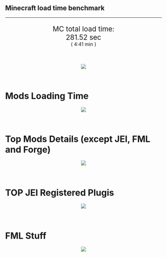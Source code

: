 ## Minecraft load time benchmark


---

<p align="center" style="font-size:160%;">
MC total load time:<br>
281.52 sec
<br>
<sup><sub>(
4:41 min
)</sub></sup>
</p>

<br>


<p align="center">
<img src="https://quickchart.io/chart?w=400&h=30&c={
  type: 'horizontalBar',
  data: {
    datasets: [
      {label:      'MODS:', data: [113.41]},
      {label: 'FML stuff:', data: [168.11]}
    ]
  },
  options: {
    scales: {
      xAxes: [{display: false,stacked: true}],
      yAxes: [{display: false,stacked: true}],
    },
    elements: {rectangle: {borderWidth: 2}},
    legend: {display: false,},
    plugins: {datalabels: {color: 'white',formatter: (value, context) =>
      [context.dataset.label, value].join(' ')
    }}
  }
}"/>
</p>

<br>

# Mods Loading Time
<p align="center">
<img src="https://quickchart.io/chart?w=400&h=300&c={
  type: 'outlabeledPie',
  options: {
    cutoutPercentage: 25,
    plugins: {
      legend: !1,
      outlabels: {
        stretch: 5,
        padding: 1,
        text: (v,i)=>[
          v.labels[v.dataIndex],' ',
          (v.percent*1000|0)/10,
          String.fromCharCode(37)].join('')
      }
    }
  },
  data: {...
`
8f304e   5.24s Astral Sorcery;
813e81   5.05s OpenComputers;
a651a8   4.20s IndustrialCraft 2;
516fa8   4.18s Ender IO;
cd922c   3.68s NuclearCraft;
5161a8   3.14s CraftTweaker2;
495797   8.55s CraftTweaker2 (Script Loading);
213664   2.60s Forestry;
436e17   2.47s Integrated Dynamics;
308f7e   2.32s Quark: RotN Edition;
ba3eb8   2.25s Cyclic;
3e8160   1.88s The Twilight Forest;
8451a8   1.84s LibrarianLib Stage 2;
3eb2ba   1.79s Botania;
a86e51   1.78s Extra Utilities 2;
3eba85   1.67s Just Enough Magiculture;
a0ba3e   1.57s HammerLib;
8f4d30   1.52s Open Terrain Generator;
8c2ccd   1.51s Immersive Engineering;
2d176e   1.49s Ender IO Machines;
649e21   1.43s OpenBlocks;
444444  10.65s 9 Other mods;
333333  43.72s 140 'Fast' mods (load 1.0s - 0.1s);
222222   7.45s 287 'Instant' mods (load %3C 0.1s)
`
    .split(';').reduce((a, l) => {
      l.match(/(\w{6}) *(\d*\.\d*)s (.*)/)
      .slice(1).map((a, i) => [[String.fromCharCode(35),a].join(''), parseFloat(a), a][i])
      .forEach((s, i) => 
        [a.datasets[0].backgroundColor, a.datasets[0].data, a.labels][i].push(s)
      );
      return a
    }, {
      labels: [],
      datasets: [{
        backgroundColor: [],
        data: [],
        borderColor: 'rgba(22,22,22,0.3)',
        borderWidth: 1
      }]
    })
  }
}"/>
</p>

<br>

# Top Mods Details (except JEI, FML and Forge)
<p align="center">
<img src="https://quickchart.io/chart?w=400&h=450&c={
  options: {
    scales: {
      xAxes: [{stacked: true}],
      yAxes: [{stacked: true}],
    },
    plugins: {
      datalabels: {
        anchor: 'end',
        align: 'top',
        color: 'white',
        backgroundColor: 'rgba(46, 140, 171, 0.6)',
        borderColor: 'rgba(41, 168, 194, 1.0)',
        borderWidth: 0.5,
        borderRadius: 3,
        padding: 0,
        font: {size:10},
        formatter: (v,ctx) => 
          ctx.datasetIndex!=ctx.chart.data.datasets.length-1 ? null
            : [((ctx.chart.data.datasets.reduce((a,b)=>a- -b.data[ctx.dataIndex],0)*10)|0)/10,'s'].join('')
      },
      colorschemes: {
        scheme: 'office.Damask6'
      }
    }
  },
  type: 'bar',
  data: {...(() => {
    let a = { labels: [], datasets: [] };
`
1: Construction;
2: Loading Resources;
3: PreInitialization;
4: Initialization;
5: InterModComms$IMC;
6: PostInitialization;
7: LoadComplete;
8: ModIdMapping
`
    .split(';')
      .map(l => l.match(/\d: (.*)/).slice(1))
      .forEach(([name]) => a.datasets.push({ label: name, data: [] }));
`
                         1      2      3      4      5      6      7      8  ;
Astral Sorcery       |  0.19|  0.00|  4.42|  0.64|  0.00|  0.00|  0.00|  0.00;
OpenComputers        |  0.33|  0.00|  3.20|  1.51|  0.00|  0.00|  0.00|  0.00;
IndustrialCraft 2    |  0.62|  0.00|  3.10|  0.48|  0.00|  0.00|  0.00|  0.00;
Ender IO             |  1.38|  0.00|  2.60|  0.19|  0.00|  0.00|  0.00|  0.00;
NuclearCraft         |  1.43|  0.00|  2.08|  0.18|  0.00|  0.00|  0.00|  0.00;
CraftTweaker2        |  0.50|  0.00|  2.64|  0.00|  0.00|  0.00|  0.00|  0.00;
Forestry             |  0.36|  0.00|  1.89|  0.34|  0.00|  0.00|  0.00|  0.00;
Integrated Dynamics  |  0.53|  0.00|  1.90|  0.04|  0.00|  0.00|  0.00|  0.00;
Quark: RotN Edition  |  0.02|  0.00|  2.22|  0.07|  0.00|  0.00|  0.00|  0.00;
Cyclic               |  0.06|  0.00|  1.68|  0.51|  0.00|  0.00|  0.00|  0.00;
The Twilight Forest  |  0.64|  0.00|  1.13|  0.11|  0.00|  0.00|  0.00|  0.00;
LibrarianLib Stage 2 |  0.00|  0.00|  1.83|  0.00|  0.00|  0.00|  0.00|  0.00
`
    .split(';').slice(1)
      .map(l => l.split('|').map(s => s.trim()))
      .forEach(([name, ...arr], i) => {
        a.labels.push(name);
        arr.forEach((v, j) => a.datasets[j].data[i] = v)
      }); return a
  })()}
}"/>
</p>

<br>

# TOP JEI Registered Plugis
<p align="center">
<img src="https://quickchart.io/chart?w=700&c={
  options: {
    elements: { rectangle: { borderWidth: 1 } },
    legend: false
  },
  type: 'horizontalBar',
    data: {...(() => {
      let a = {
        labels: [], datasets: [{
          backgroundColor: 'rgba(0, 99, 132, 0.5)',
          borderColor: 'rgb(0, 99, 132)',
          data: []
        }]
      };
`
  2.37: jeresources.jei.JEIConfig;
  0.87: com.rwtema.extrautils2.crafting.jei.XUJEIPlugin;
  0.51: com.buuz135.industrial.jei.JEICustomPlugin;
  0.49: com.buuz135.thaumicjei.ThaumcraftJEIPlugin;
  0.45: crazypants.enderio.machines.integration.jei.MachinesPlugin;
  0.37: mezz.jei.plugins.vanilla.VanillaPlugin;
  0.36: ic2.jeiIntegration.SubModule;
  0.30: nc.integration.jei.NCJEI;
  0.23: crazypants.enderio.base.integration.jei.JeiPlugin;
  0.18: knightminer.tcomplement.plugin.jei.JEIPlugin;
  0.16: cofh.thermalexpansion.plugins.jei.JEIPluginTE;
  0.11: ninjabrain.gendustryjei.GendustryJEIPlugin;
  0.10: net.bdew.jeibees.BeesJEIPlugin;
  0.08: forestry.factory.recipes.jei.FactoryJeiPlugin;
  0.08: lach_01298.qmd.jei.QMDJEI;
  1.15: Other 120 Plugins
`
        .split(';')
        .map(l => l.split(':'))
        .forEach(([time, name]) => {
          a.labels.push(name);
          a.datasets[0].data.push(time)
        })
        ; return a
    })()
  }
}"/>
</p>

<br>

# FML Stuff
<p align="center">
<img src="https://quickchart.io/chart?w=500&h=400&c={
  options: {
    rotation: Math.PI,
    cutoutPercentage: 55,
    plugins: {
      legend: !1,
      outlabels: {
        stretch: 5,
        padding: 1,
        text: (v)=>v.labels
      },
      doughnutlabel: {
        labels: [
          {
            text: 'FML stuff:',
            color: 'rgba(128, 128, 128, 0.5)',
            font: {size: 18}
          },
          {
            text: [168.11,'s'].join(''),
            color: 'rgba(128, 128, 128, 1)',
            font: {size: 22}
          }
        ]
      },
    }
  },
  type: 'outlabeledPie',
  data: {...(() => {
    let a = {
      labels: [],
      datasets: [{
        backgroundColor: [],
        data: [],
        borderColor: 'rgba(22,22,22,0.3)',
        borderWidth: 2
      }]
    };
`
993A00   0.26s Loading sounds;
994400   0.29s Loading Resource - SoundHandler;
444444 167.56s Other
`
    .split(';')
      .map(l => l.match(/(\w{6}) *(\d*\.\d*)s (.*)/))
      .forEach(([, col, time, name]) => {
        a.labels.push([name, ' ', time, 's'].join(''));
        a.datasets[0].data.push(parseFloat(time));
        a.datasets[0].backgroundColor.push([String.fromCharCode(35), col].join(''))
      })
      ; return a
  })()}
}"/>
</p>

<br>
